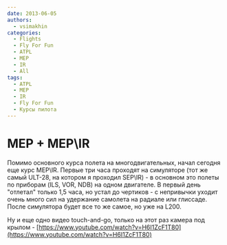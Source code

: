 ```yaml
---
date: 2013-06-05
authors:
  - vsimakhin
categories:
  - Flights
  - Fly For Fun
  - ATPL
  - MEP
  - IR
  - All
tags:
  - ATPL
  - MEP
  - IR
  - Fly For Fun
  - Курсы пилота
---
```


# MEP + MEP\IR

Помимо основного курса полета на многодвигательных, начал сегодня еще курс MEP\IR. Первые три часа проходят на симуляторе (тот же самый ULT-28, на котором я проходил SEP\IR) - в основном это полеты по приборам (ILS, VOR, NDB) на одном двигателе. В первый день "отлетал" только 1,5 часа, но устал до чертиков - с непривычки уходит очень много сил на удержание самолета на радиале или глиссаде. После симулятора будет все то же самое, но уже на L200.

Ну и еще одно видео touch-and-go, только на этот раз камера под крылом - [https://www.youtube.com/watch?v=H6I1ZcF1T80](https://www.youtube.com/watch?v=H6I1ZcF1T80)